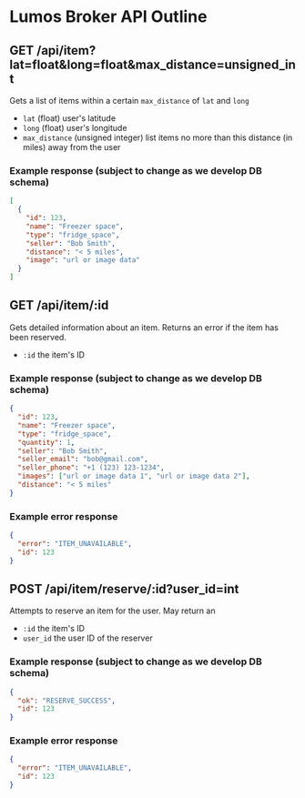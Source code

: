 # Lumos Broker API Outline

## GET /api/item?lat=float&long=float&max_distance=unsigned_int

Gets a list of items within a certain `max_distance` of `lat` and `long`

- `lat` (float) user's latitude
- `long` (float) user's longitude
- `max_distance` (unsigned integer) list items no more than this distance (in miles) away from the user

### Example response (subject to change as we develop DB schema)

```json
[
  {
    "id": 123,
    "name": "Freezer space",
    "type": "fridge_space",
    "seller": "Bob Smith",
    "distance": "< 5 miles",
    "image": "url or image data"
  }
]
```

## GET /api/item/:id

Gets detailed information about an item. Returns an error if the item has been reserved.

- `:id` the item's ID

### Example response (subject to change as we develop DB schema)

```json
{
  "id": 123,
  "name": "Freezer space",
  "type": "fridge_space",
  "quantity": 1,
  "seller": "Bob Smith",
  "seller_email": "bob@gmail.com",
  "seller_phone": "+1 (123) 123-1234",
  "images": ["url or image data 1", "url or image data 2"],
  "distance": "< 5 miles"
}
```

### Example error response

```json
{
  "error": "ITEM_UNAVAILABLE",
  "id": 123
}
```

## POST /api/item/reserve/:id?user_id=int

Attempts to reserve an item for the user. May return an

- `:id` the item's ID
- `user_id` the user ID of the reserver

### Example response (subject to change as we develop DB schema)

```json
{
  "ok": "RESERVE_SUCCESS",
  "id": 123
}
```

### Example error response

```json
{
  "error": "ITEM_UNAVAILABLE",
  "id": 123
}
```
